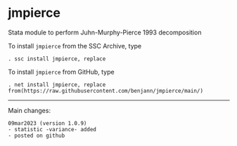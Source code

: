 # jmpierce
Stata module to perform Juhn-Murphy-Pierce 1993 decomposition

To install `jmpierce` from the SSC Archive, type

    . ssc install jmpierce, replace

To install `jmpierce` from GitHub, type

    . net install jmpierce, replace from(https://raw.githubusercontent.com/benjann/jmpierce/main/)

---

Main changes:

    09mar2023 (version 1.0.9)
    - statistic -variance- added
    - posted on github
